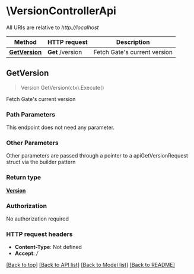 # \VersionControllerApi

All URIs are relative to *http://localhost*

Method | HTTP request | Description
------------- | ------------- | -------------
[**GetVersion**](VersionControllerApi.md#GetVersion) | **Get** /version | Fetch Gate&#39;s current version



## GetVersion

> Version GetVersion(ctx).Execute()

Fetch Gate's current version

### Path Parameters

This endpoint does not need any parameter.

### Other Parameters

Other parameters are passed through a pointer to a apiGetVersionRequest struct via the builder pattern


### Return type

[**Version**](Version.md)

### Authorization

No authorization required

### HTTP request headers

- **Content-Type**: Not defined
- **Accept**: */*

[[Back to top]](#) [[Back to API list]](../README.md#documentation-for-api-endpoints)
[[Back to Model list]](../README.md#documentation-for-models)
[[Back to README]](../README.md)

